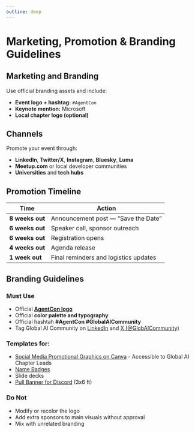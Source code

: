 ```yaml
---
outline: deep
---
```

# Marketing, Promotion & Branding Guidelines

## Marketing and Branding

Use official branding assets and include:

- **Event logo + hashtag:** `#AgentCon`  
- **Keynote mention:** Microsoft  
- **Local chapter logo (optional)**  

## Channels

Promote your event through:

- **LinkedIn**, **Twitter/X**, **Instagram**, **Bluesky**, **Luma**  
- **Meetup.com** or local developer communities  
- **Universities** and **tech hubs**  

## Promotion Timeline

| **Time** | **Action** |
|-----------|-------------|
| **8 weeks out** | Announcement post — “Save the Date” |
| **6 weeks out** | Speaker call, sponsor outreach |
| **6 weeks out** | Registration opens |
| **4 weeks out** | Agenda release |
| **1 week out** | Final reminders and logistics updates |


## Branding Guidelines

### Must Use
- Official [**AgentCon logo**](https://github.com/GlobalAICommunity/AgentCon/blob/main/branding/general-branding/agentcon_sticker.png)
- Official **color palette and typography**  
- Official hashtah **#AgentCon #GlobalAICommunity**
- Tag Global AI Community on [LinkedIn](https://www.linkedin.com/company/global-ai-community) and [X (@GlobAICommunity)](https://x.com/GlobAICommunity)

### Templates for:  
- [Social Media Promotional Graphics on Canva](https://www.canva.com/design/DAG1AslpL0M/AF1rnrQ2p69NsQHj9QxVxw/view?utm_content=DAG1AslpL0M&utm_campaign=designshare&utm_medium=link&utm_source=publishsharelink&mode=preview) - Accessible to Global AI Chapter Leads
- [Name Badges](https://github.com/GlobalAICommunity/AgentCon/blob/main/branding/wave-1/Berlin/badge.pdf)
- Slide decks
- [Pull Banner for Discord](https://www.canva.com/design/DAG1ZDMXbsQ/VfI7wdYI9-Hp2ggdagpbYw/edit?utm_content=DAG1ZDMXbsQ&utm_campaign=designshare&utm_medium=link2&utm_source=sharebutton) (3x6 ft)    

### Do Not
- Modify or recolor the logo  
- Add extra sponsors to main visuals without approval  
- Mix with unrelated branding  

